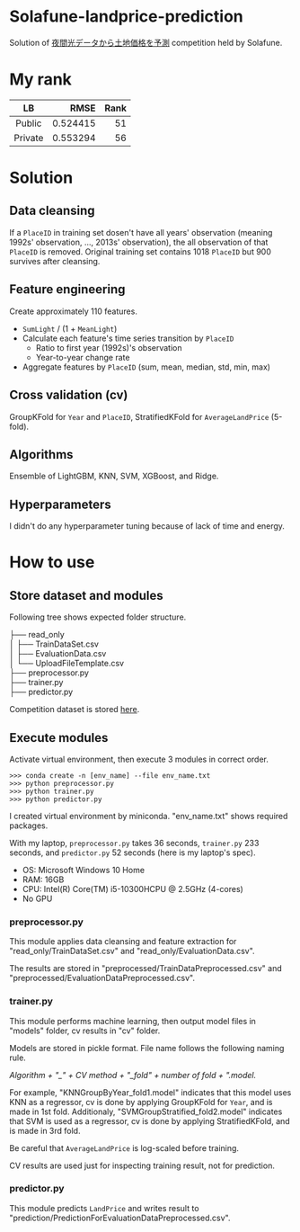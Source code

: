# Solafune-landprice-prediction
Solution of [夜間光データから土地価格を予測](https://solafune.com/#/competitions/f03f39cc-597b-4819-b1a5-41479d4b73d6) competition held by Solafune.

# My rank

|LB|RMSE|Rank|
|:---:|---:|---:|
|Public|0.524415|51|
|Private|0.553294|56|

# Solution

## Data cleansing
If a `PlaceID` in training set dosen't have all years' observation (meaning 1992s' observation, ..., 2013s' observation), the all observation of that `PlaceID` is removed. Original training set contains 1018 `PlaceID` but 900 survives after cleansing.

## Feature engineering
Create approximately 110 features.

- `SumLight` / (1 + `MeanLight`)
- Calculate each feature's time series transition by `PlaceID`
  - Ratio to first year (1992s)'s observation
  - Year-to-year change rate
 - Aggregate features by `PlaceID` (sum, mean, median, std, min, max)

## Cross validation (cv)
GroupKFold for `Year` and `PlaceID`, StratifiedKFold for `AverageLandPrice` (5-fold).

## Algorithms
Ensemble of LightGBM, KNN, SVM, XGBoost, and Ridge.

## Hyperparameters
I didn't do any hyperparameter tuning because of lack of time and energy.

# How to use
## Store dataset and modules
Following tree shows expected folder structure.

├── read_only  
│   ├── TrainDataSet.csv  
│   ├── EvaluationData.csv  
│   └── UploadFileTemplate.csv  
├── preprocessor.py  
├── trainer.py  
├── predictor.py  

Competition dataset is stored [here](https://solafune.com/#/competitions/f03f39cc-597b-4819-b1a5-41479d4b73d6).

## Execute modules
Activate virtual environment, then execute 3 modules in correct order. 

```
>>> conda create -n [env_name] --file env_name.txt
>>> python preprocessor.py
>>> python trainer.py
>>> python predictor.py
```

I created virtual environment by miniconda. "env_name.txt" shows required packages. 

With my laptop, `preprocessor.py` takes 36 seconds, `trainer.py` 233 seconds, and `predictor.py` 52 seconds (here is my laptop's spec).

- OS: Microsoft Windows 10 Home
- RAM: 16GB
- CPU: Intel(R) Core(TM) i5-10300HCPU @ 2.5GHz (4-cores)
- No GPU

### preprocessor.py
This module applies data cleansing and feature extraction for "read_only/TrainDataSet.csv" and "read_only/EvaluationData.csv".

The results are stored in "preprocessed/TrainDataPreprocessed.csv" and "preprocessed/EvaluationDataPreprocessed.csv".

### trainer.py
This module performs machine learning, then output model files in "models" folder, cv results in "cv" folder.

Models are stored in pickle format. File name follows the following naming rule.

  <em>Algorithm + "_" + CV method + "_fold" + number of fold + ".model.</em>

  For example, "KNNGroupByYear_fold1.model" indicates that this model uses KNN as a regressor, cv is done by applying GroupKFold for `Year`, and is made in 1st fold. Additionaly, "SVMGroupStratified_fold2.model" indicates that SVM is used as a regressor, cv is done by applying StratifiedKFold, and is made in 3rd fold.

  Be careful that `AverageLandPrice` is log-scaled before training.

CV results are used just for inspecting training result, not for prediction.

### predictor.py
This module predicts `LandPrice` and writes result to "prediction/PredictionForEvaluationDataPreprocessed.csv".
